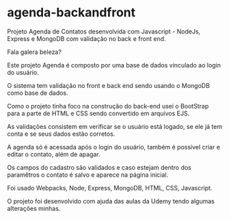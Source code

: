 # agenda-backandfront
Projeto Agenda de Contatos desenvolvida com Javascript - NodeJs, Express e MongoDB com validação no back e front end.

Fala galera beleza?

Este projeto Agenda é composto por uma base de dados vinculado ao login do usuário. 

O sistema tem validação no front e back end sendo usando o MongoDB como base de dados.

Como o projeto tinha foco na construção do back-end usei o BootStrap para a parte de HTML e CSS sendo convertido em arquivos EJS.

As validações consistem em verificar se o usuário está logado, se ele já tem conta e se seus dados estão corretos.

A agenda só é acessada após o login do usuário, também é possível criar e editar o contato, além de apagar.

Os campos do cadastro são validados e caso estejam dentro dos paramêtros o contato é salvo e aparece na página inicial.

Foi usado Webpacks, Node, Express, MongoDB, HTML, CSS, Javascript.


O projeto foi desenvolvido com ajuda das aulas da Udemy tendo algumas alterações minhas.
